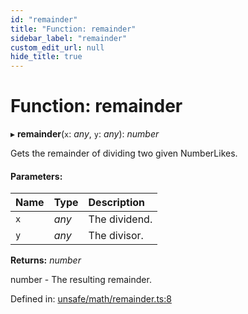 ```yaml
---
id: "remainder"
title: "Function: remainder"
sidebar_label: "remainder"
custom_edit_url: null
hide_title: true
---
```


# Function: remainder

▸ **remainder**(`x`: *any*, `y`: *any*): *number*

Gets the remainder of dividing two given NumberLikes.

#### Parameters:

Name | Type | Description |
:------ | :------ | :------ |
`x` | *any* | The dividend.   |
`y` | *any* | The divisor.   |

**Returns:** *number*

number - The resulting remainder.

Defined in: [unsafe/math/remainder.ts:8](https://github.com/diced/hikidashi/blob/4f12be0/src/unsafe/math/remainder.ts#L8)
